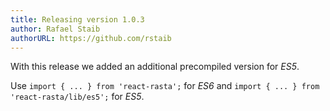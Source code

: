 ```yaml
---
title: Releasing version 1.0.3
author: Rafael Staib
authorURL: https://github.com/rstaib
---
```


With this release we added an additional precompiled version for _ES5_.

<!--truncate-->

Use `import { ... } from 'react-rasta';` for _ES6_ and `import { ... } from 'react-rasta/lib/es5';` for _ES5_.
